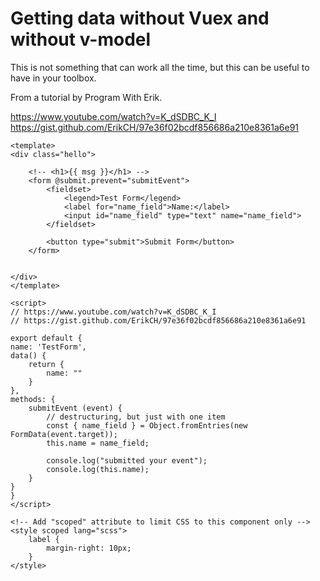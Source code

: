 # Getting data without Vuex and without v-model

This is not something that can work all the time, but this can be useful to have in your toolbox.

From a tutorial by Program With Erik.

https://www.youtube.com/watch?v=K_dSDBC_K_I
https://gist.github.com/ErikCH/97e36f02bcdf856686a210e8361a6e91

    <template>
    <div class="hello">

        <!-- <h1>{{ msg }}</h1> -->
        <form @submit.prevent="submitEvent">
            <fieldset>
                <legend>Test Form</legend>
                <label for="name_field">Name:</label>
                <input id="name_field" type="text" name="name_field">
            </fieldset>

            <button type="submit">Submit Form</button>
        </form>


    </div>
    </template>

    <script>
    // https://www.youtube.com/watch?v=K_dSDBC_K_I
    // https://gist.github.com/ErikCH/97e36f02bcdf856686a210e8361a6e91

    export default {
    name: 'TestForm',
    data() {
        return {
            name: ""
        }
    },
    methods: {
        submitEvent (event) {
            // destructuring, but just with one item
            const { name_field } = Object.fromEntries(new FormData(event.target));
            this.name = name_field;

            console.log("submitted your event");
            console.log(this.name);
        }
    }
    }
    </script>

    <!-- Add "scoped" attribute to limit CSS to this component only -->
    <style scoped lang="scss">
        label {
            margin-right: 10px;
        }
    </style>
